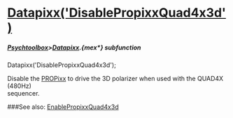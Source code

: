 # [Datapixx('DisablePropixxQuad4x3d')](Datapixx-DisablePropixxQuad4x3d) 
##### [Psychtoolbox](Psychtoolbox)>[Datapixx](Datapixx).{mex*} subfunction

Datapixx('DisablePropixxQuad4x3d');

Disable the [PROPixx](PROPixx) to drive the 3D polarizer when used with the QUAD4X (480Hz)  
sequencer.  
  


###See also:
[EnablePropixxQuad4x3d](Datapixx-EnablePropixxQuad4x3d)
